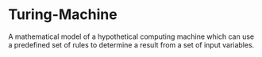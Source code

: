 # Turing-Machine
A mathematical model of a hypothetical computing machine which can use a predefined set of rules to determine a result from a set of input variables.
